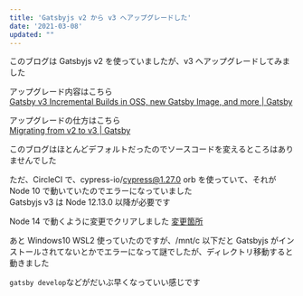 ```yaml
---
title: 'Gatsbyjs v2 から v3 へアップグレードした'
date: '2021-03-08'
updated: ""
---
```


このブログは Gatsbyjs v2 を使っていましたが、v3 へアップグレードしてみました

アップグレード内容はこちら  
[Gatsby v3 Incremental Builds in OSS, new Gatsby Image, and more \| Gatsby](https://www.gatsbyjs.com/blog/gatsby-v3/)

アップグレードの仕方はこちら  
[Migrating from v2 to v3 \| Gatsby](https://www.gatsbyjs.com/docs/reference/release-notes/migrating-from-v2-to-v3/)

このブログはほとんどデフォルトだったのでソースコードを変えるところはありませんでした

ただ、CircleCI で、cypress-io/cypress@1.27.0 orb を使っていて、それが Node 10 で動いていたのでエラーになっていました  
Gatsbyjs v3 は Node 12.13.0 以降が必要です

Node 14 で動くように変更でクリアしました
[変更箇所](https://github.com/shoji-k/freks-blog/pull/758/commits/46a5b28fb03a7c8236bdc179f4447e876306c7b5)

あと Windows10 WSL2 使っていたのですが、/mnt/c 以下だと Gatsbyjs がインストールされてないとかでエラーになって謎でしたが、ディレクトリ移動すると動きました

`gatsby develop`などがだいぶ早くなっていい感じです
